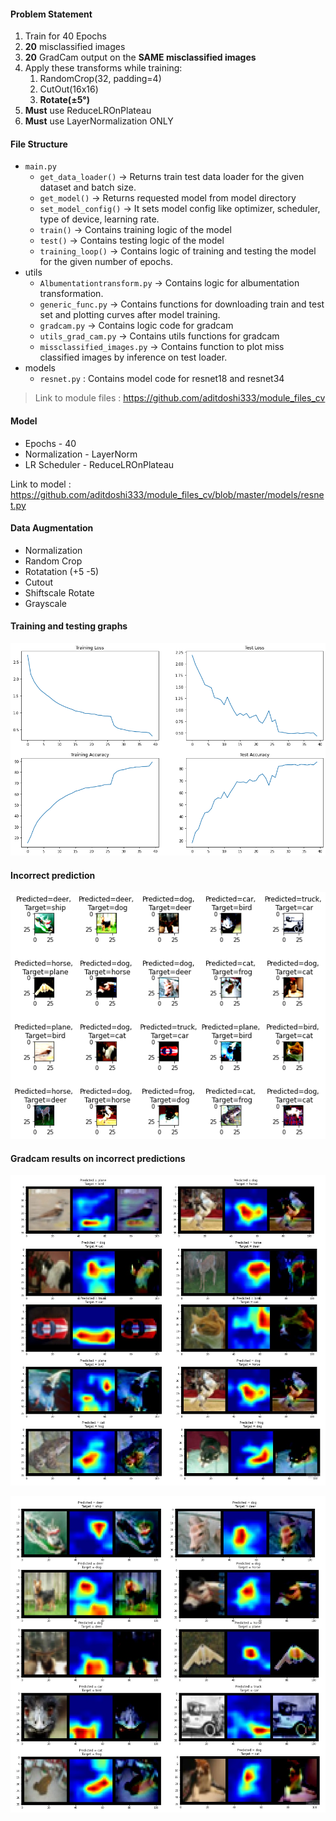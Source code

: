 #### Problem Statement

1. Train for 40 Epochs
2. **20** misclassified images
3. **20** GradCam output on the **SAME misclassified images**
4. Apply these transforms while training:
   1. RandomCrop(32, padding=4)
   2. CutOut(16x16)
   3. **Rotate(±5°)**
5. **Must** use ReduceLROnPlateau
6. **Must** use LayerNormalization ONLY



#### File Structure



- `main.py`
  - `get_data_loader()` -> Returns train test data loader for the given dataset and batch size.
  - `get_model()` -> Returns requested model from model directory
  - `set_model_config()` -> It sets model config like optimizer, scheduler, type of device, learning rate.
  - `train()` -> Contains training logic of the model
  - `test()` -> Contains testing logic of the model
  - `training_loop()` -> Contains logic of training and testing the model for the given number of epochs.
- utils
  - `Albumentationtransform.py` -> Contains logic for albumentation transformation.
  - `generic_func.py` -> Contains functions for downloading train and test set and plotting curves after model training.
  - `gradcam.py` -> Contains logic code for gradcam
  - `utils_grad_cam.py` -> Contains utils functions for gradcam
  - `missclassified_images.py` -> Contains function to plot miss classified images by inference on test loader. 
- models
  - `resnet.py` : Contains model code for resnet18 and resnet34



> Link to module files : https://github.com/aditdoshi333/module_files_cv





#### Model

- Epochs - 40
- Normalization - LayerNorm
- LR Scheduler - ReduceLROnPlateau

Link to model : https://github.com/aditdoshi333/module_files_cv/blob/master/models/resnet.py



#### Data Augmentation

- Normalization
- Random Crop
- Rotatation (+5 -5)
- Cutout
- Shiftscale Rotate
- Grayscale



#### Training and testing graphs

![plots](assets/plots.png)





#### Incorrect prediction

![graphs](assets/graphs.png)





#### Gradcam results on incorrect predictions



![gradcam_1](assets/gradcam_1.jpg)





![gradcam_2](assets/gradcam_2.jpg)




